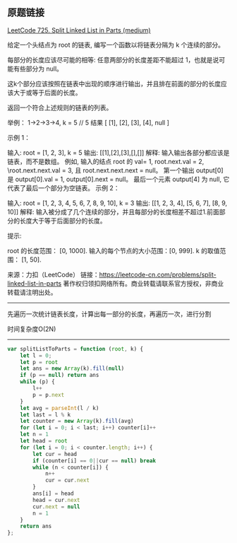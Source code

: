 ## 原题链接

[LeetCode 725. Split Linked List in Parts (medium)](https://leetcode-cn.com/problems/split-linked-list-in-parts/)

给定一个头结点为 root 的链表, 编写一个函数以将链表分隔为 k 个连续的部分。

每部分的长度应该尽可能的相等: 任意两部分的长度差距不能超过 1，也就是说可能有些部分为 null。

这k个部分应该按照在链表中出现的顺序进行输出，并且排在前面的部分的长度应该大于或等于后面的长度。

返回一个符合上述规则的链表的列表。

举例： 1->2->3->4, k = 5 // 5 结果 [ [1], [2], [3], [4], null ]

示例 1：

输入: 
root = [1, 2, 3], k = 5
输出: [[1],[2],[3],[],[]]
解释:
输入输出各部分都应该是链表，而不是数组。
例如, 输入的结点 root 的 val= 1, root.next.val = 2, \root.next.next.val = 3, 且 root.next.next.next = null。
第一个输出 output[0] 是 output[0].val = 1, output[0].next = null。
最后一个元素 output[4] 为 null, 它代表了最后一个部分为空链表。
示例 2：

输入: 
root = [1, 2, 3, 4, 5, 6, 7, 8, 9, 10], k = 3
输出: [[1, 2, 3, 4], [5, 6, 7], [8, 9, 10]]
解释:
输入被分成了几个连续的部分，并且每部分的长度相差不超过1.前面部分的长度大于等于后面部分的长度。
 

提示:

root 的长度范围： [0, 1000].
输入的每个节点的大小范围：[0, 999].
k 的取值范围： [1, 50].
 

来源：力扣（LeetCode）
链接：https://leetcode-cn.com/problems/split-linked-list-in-parts
著作权归领扣网络所有。商业转载请联系官方授权，非商业转载请注明出处。

----

先遍历一次统计链表长度，计算出每一部分的长度，再遍历一次，进行分割

时间复杂度O(2N)


----


```javascript
var splitListToParts = function (root, k) {
    let l = 0;
    let p = root
    let ans = new Array(k).fill(null)
    if (p == null) return ans
    while (p) {
        l++
        p = p.next
    }
    let avg = parseInt(l / k)
    let last = l % k
    let counter = new Array(k).fill(avg)
    for (let i = 0; i < last; i++) counter[i]++
    let n = 1
    let head = root
    for (let i = 0; i < counter.length; i++) {
        let cur = head
        if (counter[i] == 0||cur == null) break
        while (n < counter[i]) {
            n++
            cur = cur.next
        }
        ans[i] = head
        head = cur.next
        cur.next = null
        n = 1
    }
    return ans
};
```
